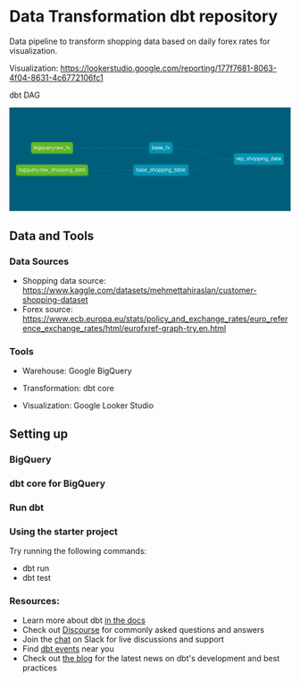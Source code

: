 # Data Transformation dbt repository

Data pipeline to transform shopping data based on daily forex rates for visualization.

Visualization: https://lookerstudio.google.com/reporting/177f7681-8063-4f04-8631-4c6772106fc1

dbt DAG

![dbt dag](https://github.com/Zzzhenya/Data_transformation/blob/main/dbt-dag.png)

## Data and Tools
### Data Sources
* Shopping data source: https://www.kaggle.com/datasets/mehmettahiraslan/customer-shopping-dataset
* Forex source: https://www.ecb.europa.eu/stats/policy_and_exchange_rates/euro_reference_exchange_rates/html/eurofxref-graph-try.en.html
### Tools

* Warehouse: Google BigQuery

* Transformation: dbt core

* Visualization: Google Looker Studio

## Setting up

### BigQuery

### dbt core for BigQuery

### Run dbt
    
### Using the starter project

Try running the following commands:
- dbt run
- dbt test


### Resources:
- Learn more about dbt [in the docs](https://docs.getdbt.com/docs/introduction)
- Check out [Discourse](https://discourse.getdbt.com/) for commonly asked questions and answers
- Join the [chat](https://community.getdbt.com/) on Slack for live discussions and support
- Find [dbt events](https://events.getdbt.com) near you
- Check out [the blog](https://blog.getdbt.com/) for the latest news on dbt's development and best practices
